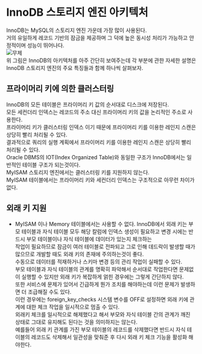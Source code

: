 # InnoDB 스토리지 엔진 아키텍처
InnoDB는 MySQL의 스토리지 엔진 가운데 가장 많이 사용된다.  
거의 유일하게 레코드 기반의 잠금을 제공하며 그 덕에 높은 동시성 처리가 가능하고 안정적이며 성능이 뛰어나다.  
![무제](https://user-images.githubusercontent.com/23313008/169311099-b5322517-a467-406b-a6ae-0e0609ff1b27.png)  
위 그림은 InnoDB의 아키텍처를 아주 간단히 보여주는데 각 부분에 관한 자세한 설명은 InnoDB 스토리지 엔진의 주요 특징들과 함께 하나씩 살펴보자.  
## 프라이머리 키에 의한 클러스터링
InnoDB의 모든 테이블은 프라이머리 키 값의 순서대로 디스크에 저장된다.  
모든 세컨더리 인덱스는 레코드의 주소 대신 프라이머리 키의 값을 논리적인 주소로 사용한다.  
프라이머리 키가 클러스터링 인덱스 이기 때문에 프라이머리 키를 이용한 레인지 스캔은 상당히 빨리 처리될 수 있다.  
결과적으로 쿼리의 실행 계획에서 프라이머리 키를 이용한 레인지 스캔은 상당히 빨리 처리될 수 있다.  
Oracle DBMS의 IOT(Index Organized Table)와 동일한 구조가 InnoDB에서는 일반적인 테이블 구조가 되는것이다.  
MyISAM 스토리지 엔진에서는 클러스터링 키를 지원하지 않는다.  
MyISAM 테이블에서는 프라이머리 키와 세컨더리 인덱스는 구조적으로 아무런 차이가 없다.  
## 외래 키 지원
- MyISAM 이나 Memory 테이블에서는 사용할 수 없다.
InnoDB에서 외래 키는 부모 테이블과 자식 테이블 모두 해당 칼럼에 인덱스 생성이 필요하고 변경 시에는 반드시 부모 테이블이나 자식 테이블에 데이터가 있는지 체크하는  
작업이 필요하므로 잠금이 여러 테이블로 전파되고 그로 인해 데드락이 발생할 때가 많으므로 개발할 때도 외래 키의 존재에 주의하는것이 좋다.  
수동으로 데이터를 적재하거나 스키마 변경 등의 관리 작업이 실패할 수 있다.  
부모 테이블과 자식 테이블의 관계를 명확히 파악해서 순서대로 작업한다면 문제없이 실행할 수 있지만 외래 키가 복잡하게 얽힌 경우에는 그렇게 간단하지 않다.  
또한 서비스에 문제가 있어서 긴급하게 뭔가 조치를 해야하는데 이런 문제가 발생하면 더 조급해질 수도 있다.  
이런 경우에는 foreign_key_checks 시스템 변수를 OFF로 설정하면 외래 키에 관계에 대한 체크 작업을 일시적으로 멈출 수 있다.  
외래키 체크를 일시적으로 해제했다고 해서 부모와 자식 테이블 간의 관계가 깨진 상태로 그대로 유지해도 된다는 것을 의미하지는 않는다.  
예를들어 외래 키 관계를 가진 부모 테이블의 레코드를 삭제했다면 반드시 자식 테이블의 레코드도 삭제해서 일관성을 맞춰준 후 다시 외래 키 체크 기능을 활성화 해야한다.  
